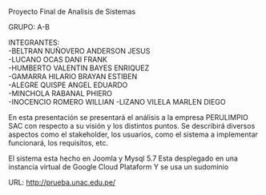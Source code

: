 Proyecto Final de Analisis de Sistemas

GRUPO: A-B

INTEGRANTES:  
-BELTRAN NUÑOVERO ANDERSON JESUS  
-LUCANO OCAS DANI FRANK   
-HUMBERTO VALENTIN BAYES ENRIQUEZ       
-GAMARRA HILARIO BRAYAN ESTIBEN   
-ALEGRE QUISPE ANGEL EDUARDO  
-MINCHOLA RABANAL PHIERO  
-INOCENCIO ROMERO WILLIAN 
-LIZANO VILELA MARLEN DIEGO 

En esta presentación se presentará el análisis a la empresa PERULIMPIO SAC con respecto a su visión y los distintos puntos. 
Se describirá diversos aspectos como el stakeholder, los usuarios, como el sistema a implementar funcionará, los requisitos, etc.

El sistema esta hecho en Joomla y Mysql 5.7
Esta desplegado en una instancia virtual de Google Cloud Plataform
Y se usa un sudominio

URL: http://prueba.unac.edu.pe/

